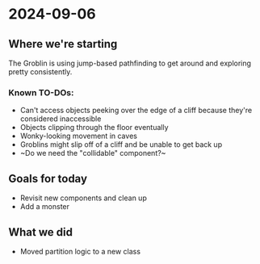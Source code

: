 # 2024-09-06

## Where we're starting

The Groblin is using jump-based pathfinding to get around and exploring pretty consistently.

### Known TO-DOs:

- Can't access objects peeking over the edge of a cliff because they're considered inaccessible
- Objects clipping through the floor eventually
- Wonky-looking movement in caves
- Groblins might slip off of a cliff and be unable to get back up
- ~Do we need the "collidable" component?~

## Goals for today

- Revisit new components and clean up
- Add a monster

## What we did

- Moved partition logic to a new class

